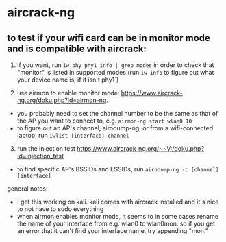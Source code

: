 # aircrack-ng

## to test if your wifi card can be in monitor mode and is compatible with aircrack:

1. if you want, run `iw phy phy1 info | grep modes` in order to check that "monitor" is listed in supported modes (run `iw info` to figure out what your device name is, if it isn't phy1`) 

2. use airmon to enable monitor mode: https://www.aircrack-ng.org/doku.php?id=airmon-ng. 
- you probably need to set the channel number to be the same as that of the AP you want to connect to, e.g. `airmon-ng start wlan0 10`
- to figure out an AP's channel, airodump-ng, or from a wifi-connected laptop, run `iwlist [interface] channel`

3. run the injection test https://www.aircrack-ng.org/~~V:/doku.php?id=injection_test
- to find specific AP's BSSIDs and ESSIDs, run `airodump-ng -c [channel] [interface]`

general notes:
- i got this working on kali. kali comes with aircrack installed and it's nice to not have to sudo everything 
- when airmon enables monitor mode, it seems to in some cases rename the name of your interface from e.g. wlan0 to wlan0mon. so if you get an error that it can't find your interface name, try appending "mon." 

